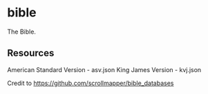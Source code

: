 # bible

The Bible.

## Resources

American Standard Version - asv.json
King James Version - kvj.json

Credit to https://github.com/scrollmapper/bible_databases
